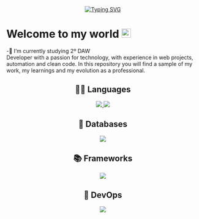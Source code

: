 <p align="center">
  <a href="https://git.io/typing-svg">
    <img src="https://readme-typing-svg.herokuapp.com?font=Fira+Code&weight=800&size=40&duration=2500&pause=1000&color=0D1117&background=47F5FF&center=true&vCenter=true&width=500&lines=Hi%2C+there!+I'm+Felipe" alt="Typing SVG" />
  </a>
</p>

# Welcome to my world <img src="https://github.com/TheDudeThatCode/TheDudeThatCode/blob/master/Assets/Earth.gif" width="24px"><br>
-🔭 I’m currently studying 2º DAW<br>
Developer with a passion for technology, with experience in web projects, automation and clean code. In this repository you will find a sample of my work, my learnings and my evolution as a professional.
<h2 align="center">👨‍💻 Languages</h2>
<p align="center">
  <a href="https://skillicons.dev">
    <img src="https://skillicons.dev/icons?i=html,css,js"/>
    <img src="https://skillicons.dev/icons?i=py,java,php&theme=light"/>
  </a>
</p>
<h2 align="center">📀 Databases</h2>
<p align="center">
  <a href="https://skillicons.dev">
    <img src="https://skillicons.dev/icons?i=mysql,postgres,mongodb,sqlite&theme=light"/>
  </a>
</p>
<h2 align="center">📚  Frameworks</h2>
<p align="center">
  <a href="https://skillicons.dev">
    <img src="https://skillicons.dev/icons?i=react,django,flask,bootstrap&theme=light"/>
  </a>
</p>
<h2 align="center">🔧   DevOps</h2>
<p align="center">
  <a href="https://skillicons.dev">
    <img src="https://skillicons.dev/icons?i=docker,kubernetes&theme=light"/>
  </a>
</p>

